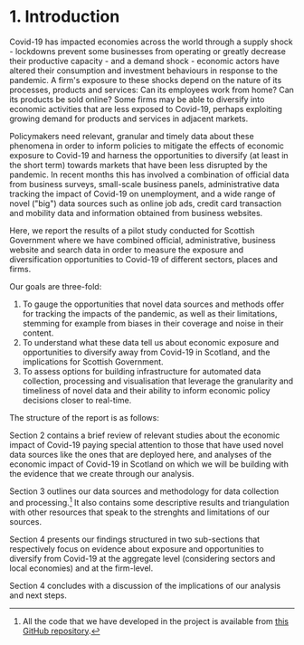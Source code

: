 # 1. Introduction

Covid-19 has impacted economies across the world through a supply shock - lockdowns prevent some businesses from operating or greatly decrease their productive capacity - and a demand shock - economic actors have altered their consumption and investment behaviours in response to the pandemic. A firm's exposure to these shocks depend on the nature of its processes, products and services: Can its employees work from home? Can its products be sold online? Some firms may be able to diversify into economic activities that are less exposed to Covid-19, perhaps exploiting growing demand for products and services in adjacent markets. 

Policymakers need relevant, granular and timely data about these phenomena in order to inform policies to mitigate the effects of economic exposure to Covid-19 and harness the opportunities to diversify (at least in the short term) towards markets that have been less disrupted by the pandemic. In recent months this has involved a combination of official data from business surveys, small-scale business panels, administrative data tracking the impact of Covid-19 on unemployment, and a wide range of novel ("big") data sources such as online job ads, credit card transaction and mobility data and information obtained from business websites. 

Here, we report the results of a pilot study conducted for Scottish Government where we have combined official, administrative, business website and search data in order to measure the exposure and diversification opportunities to Covid-19 of different sectors, places and firms.  

Our goals are three-fold: 

1. To gauge the opportunities that novel data sources and methods offer for tracking the impacts of the pandemic, as well as their limitations, stemming for example from biases in their coverage and noise in their content.
2. To understand what these data tell us about economic exposure and opportunities to diversify away from Covid-19 in Scotland, and the implications for Scottish Government.
3. To assess options for building infrastructure for automated data collection, processing and visualisation that leverage the granularity and timeliness of novel data and their ability to inform economic policy decisions closer to real-time.

The structure of the report is as follows:

Section 2 contains a brief review of relevant studies about the economic impact of Covid-19 paying special attention to those that have used novel data sources like the ones that are deployed here, and analyses of the economic impact of Covid-19 in Scotland on which we will be building with the evidence that we create through our analysis.

Section 3 outlines our data sources and methodology for data collection and processing.[^1] It also contains some descriptive results and triangulation with other resources that speak to the strenghts and limitations of our sources.

[^1]: All the code that we have developed in the project is available from [this GitHub repository](https://github.com/nestauk/sg_covid_impact).

Section 4 presents our findings structured in two sub-sections that respectively focus on evidence about exposure and opportunities to diversify from Covid-19 at the aggregate level (considering sectors and local economies) and at the firm-level. 

Section 4 concludes with a discussion of the implications of our analysis and next steps.
